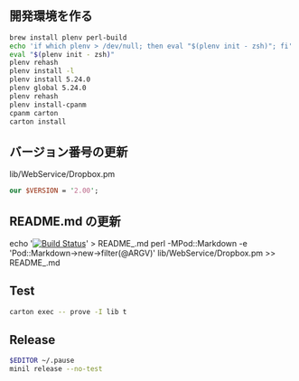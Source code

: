 
## 開発環境を作る

```sh
brew install plenv perl-build
echo 'if which plenv > /dev/null; then eval "$(plenv init - zsh)"; fi' >> ~/.zshrc
eval "$(plenv init - zsh)"
plenv rehash
plenv install -l
plenv install 5.24.0
plenv global 5.24.0
plenv rehash
plenv install-cpanm
cpanm carton
carton install
```

## バージョン番号の更新

lib/WebService/Dropbox.pm

```perl
our $VERSION = '2.00';
```

## README.md の更新

echo '[![Build Status](https://travis-ci.org/s-aska/p5-WebService-Dropbox.png?branch=master)](https://travis-ci.org/s-aska/p5-WebService-Dropbox)' > README_.md
perl -MPod::Markdown -e 'Pod::Markdown->new->filter(@ARGV)' lib/WebService/Dropbox.pm >> README_.md

## Test

```sh
carton exec -- prove -I lib t
```

## Release

```sh
$EDITOR ~/.pause
minil release --no-test
```
